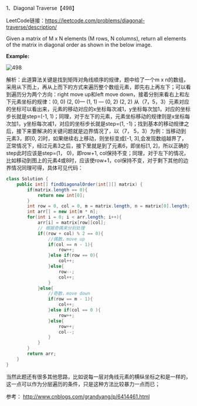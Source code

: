 1、Diagonal Traverse【498】

LeetCode链接：https://leetcode.com/problems/diagonal-traverse/description/

Given a matrix of M x N elements (M rows, N columns), return all elements of the matrix in diagonal order as shown in the below image.

**Example:**

![498](/Users/randy/Documents/算法资源/daily_algorithm/498.png)

解析：此道算法关键是找到矩阵对角线顺序的规律，题中给了一个m x n的数组，采用从下而上，再从上而下的方式来遍历整个数组元素，即先右上再左下；可以看到遍历分为两个方向：right move up和left move down，接着分别来看右上和左下元素坐标的规律：(0, 0)     (2, 0)— (1, 1) — (0, 2)     (2, 2)  从（7，5，3）元素对应的坐标可以看出来，元素的移动对应的x坐标每次减1，y坐标每次加1，对应的坐标步长就是step=(-1, 1)；同理，对于左下的元素，元素坐标移动的规律则是x坐标每次加1，y坐标每次减1，对应的坐标步长就是step=(1, -1)；找到基本的移动规律之后，接下来要解决的关键问题就是边界情况了，以（7， 5，3）为例：当移动到元素3，即[0, 2]时，如果继续右上移动，则坐标变成[-1, 3],会发现数组越界了，正常情况下，经过元素3之后，接下里就是到了元素6，即坐标[1, 2]，所以正确的step此时应该是step=(1， 0)，即row+1, col保持不变；同理，对于左下的情况，比如移动到图上的元素4或8时，应该使row+1，col保持不变，对于剩下其他的边界情况同理可得，具体可见代码：

```java
class Solution {
    public int[] findDiagonalOrder(int[][] matrix) {
        if(matrix.length == 0){
            return new int[0];
        }
        int row = 0, col = 0, m = matrix.length, n = matrix[0].length; 
        int arr[] = new int[m * n];
        for(int i = 0; i < arr.length; i++){
            arr[i] = matrix[row][col];
          	// 根据奇偶来分别处理
            if((row + col) % 2 == 0){
                //偶数，move up
                if(col == n - 1){
                    row++;
                }else if(row == 0){
                    col++;
                }else{
                    row--;
                    col++;
                }
            }else{
                //奇数，move down
                if(row == m - 1){
                    col++;
                }else if(col == 0 ){
                    row++;
                }else{
                    row++;
                    col--;
                }
            }
        }
        return arr;
    }
}
```

当然此题还有很多其他思路，比如说每一层对角线元素的横纵坐标之和是一样的，这一点可以作为分层遍历的条件，只是这种方法比较暴力一点而已；

参考： http://www.cnblogs.com/grandyang/p/6414461.html
